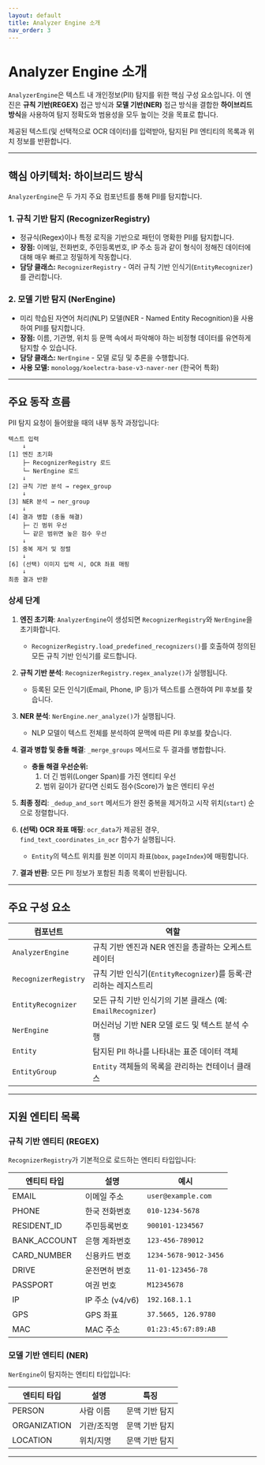 ```yaml
---
layout: default
title: Analyzer Engine 소개
nav_order: 3
---
```


# Analyzer Engine 소개

`AnalyzerEngine`은 텍스트 내 개인정보(PII) 탐지를 위한 핵심 구성 요소입니다. 이 엔진은 **규칙 기반(REGEX)** 접근 방식과 **모델 기반(NER)** 접근 방식을 결합한 **하이브리드 방식**을 사용하여 탐지 정확도와 범용성을 모두 높이는 것을 목표로 합니다.

제공된 텍스트(및 선택적으로 OCR 데이터)를 입력받아, 탐지된 PII 엔티티의 목록과 위치 정보를 반환합니다.

---

## 핵심 아키텍처: 하이브리드 방식

`AnalyzerEngine`은 두 가지 주요 컴포넌트를 통해 PII를 탐지합니다.

### 1. 규칙 기반 탐지 (RecognizerRegistry)
* 정규식(Regex)이나 특정 로직을 기반으로 패턴이 명확한 PII를 탐지합니다.
* **장점:** 이메일, 전화번호, 주민등록번호, IP 주소 등과 같이 형식이 정해진 데이터에 대해 매우 빠르고 정밀하게 작동합니다.
* **담당 클래스:** `RecognizerRegistry` - 여러 규칙 기반 인식기(`EntityRecognizer`)를 관리합니다.

### 2. 모델 기반 탐지 (NerEngine)
* 미리 학습된 자연어 처리(NLP) 모델(NER - Named Entity Recognition)을 사용하여 PII를 탐지합니다.
* **장점:** 이름, 기관명, 위치 등 문맥 속에서 파악해야 하는 비정형 데이터를 유연하게 탐지할 수 있습니다.
* **담당 클래스:** `NerEngine` - 모델 로딩 및 추론을 수행합니다.
* **사용 모델:** `monologg/koelectra-base-v3-naver-ner` (한국어 특화)

---

## 주요 동작 흐름

PII 탐지 요청이 들어왔을 때의 내부 동작 과정입니다:
```
텍스트 입력
    ↓
[1] 엔진 초기화
    ├─ RecognizerRegistry 로드
    └─ NerEngine 로드
    ↓
[2] 규칙 기반 분석 → regex_group
    ↓
[3] NER 분석 → ner_group
    ↓
[4] 결과 병합 (충돌 해결)
    ├─ 긴 범위 우선
    └─ 같은 범위면 높은 점수 우선
    ↓
[5] 중복 제거 및 정렬
    ↓
[6] (선택) 이미지 입력 시, OCR 좌표 매핑
    ↓
최종 결과 반환
```

### 상세 단계

1. **엔진 초기화**: `AnalyzerEngine`이 생성되면 `RecognizerRegistry`와 `NerEngine`을 초기화합니다.
   * `RecognizerRegistry.load_predefined_recognizers()`를 호출하여 정의된 모든 규칙 기반 인식기를 로드합니다.

2. **규칙 기반 분석**: `RecognizerRegistry.regex_analyze()`가 실행됩니다.
   * 등록된 모든 인식기(Email, Phone, IP 등)가 텍스트를 스캔하여 PII 후보를 찾습니다.

3. **NER 분석**: `NerEngine.ner_analyze()`가 실행됩니다.
   * NLP 모델이 텍스트 전체를 분석하여 문맥에 따른 PII 후보를 찾습니다.

4. **결과 병합 및 충돌 해결**: `_merge_groups` 메서드로 두 결과를 병합합니다.
   * **충돌 해결 우선순위:**
     1. 더 긴 범위(Longer Span)를 가진 엔티티 우선
     2. 범위 길이가 같다면 신뢰도 점수(Score)가 높은 엔티티 우선

5. **최종 정리**: `_dedup_and_sort` 메서드가 완전 중복을 제거하고 시작 위치(`start`) 순으로 정렬합니다.

6. **(선택) OCR 좌표 매핑**: `ocr_data`가 제공된 경우, `find_text_coordinates_in_ocr` 함수가 실행됩니다.
   * `Entity`의 텍스트 위치를 원본 이미지 좌표(`bbox`, `pageIndex`)에 매핑합니다.

7. **결과 반환**: 모든 PII 정보가 포함된 최종 목록이 반환됩니다.

---

## 주요 구성 요소

| 컴포넌트 | 역할 |
|---------|------|
| `AnalyzerEngine` | 규칙 기반 엔진과 NER 엔진을 총괄하는 오케스트레이터 |
| `RecognizerRegistry` | 규칙 기반 인식기(`EntityRecognizer`)를 등록·관리하는 레지스트리 |
| `EntityRecognizer` | 모든 규칙 기반 인식기의 기본 클래스 (예: `EmailRecognizer`) |
| `NerEngine` | 머신러닝 기반 NER 모델 로드 및 텍스트 분석 수행 |
| `Entity` | 탐지된 PII 하나를 나타내는 표준 데이터 객체 |
| `EntityGroup` | `Entity` 객체들의 목록을 관리하는 컨테이너 클래스 |

---

## 지원 엔티티 목록

### 규칙 기반 엔티티 (REGEX)

`RecognizerRegistry`가 기본적으로 로드하는 엔티티 타입입니다:

| 엔티티 타입 | 설명 | 예시 |
|-----------|------|------|
| EMAIL | 이메일 주소 | `user@example.com` |
| PHONE | 한국 전화번호 | `010-1234-5678` |
| RESIDENT_ID | 주민등록번호 | `900101-1234567` |
| BANK_ACCOUNT | 은행 계좌번호 | `123-456-789012` |
| CARD_NUMBER | 신용카드 번호 | `1234-5678-9012-3456` |
| DRIVE | 운전면허 번호 | `11-01-123456-78` |
| PASSPORT | 여권 번호 | `M12345678` |
| IP | IP 주소 (v4/v6) | `192.168.1.1` |
| GPS | GPS 좌표 | `37.5665, 126.9780` |
| MAC | MAC 주소 | `01:23:45:67:89:AB` |

### 모델 기반 엔티티 (NER)

`NerEngine`이 탐지하는 엔티티 타입입니다:

| 엔티티 타입 | 설명 | 특징 |
|-----------|------|------|
| PERSON | 사람 이름 | 문맥 기반 탐지 |
| ORGANIZATION | 기관/조직명 | 문맥 기반 탐지 |
| LOCATION | 위치/지명 | 문맥 기반 탐지 |

---

